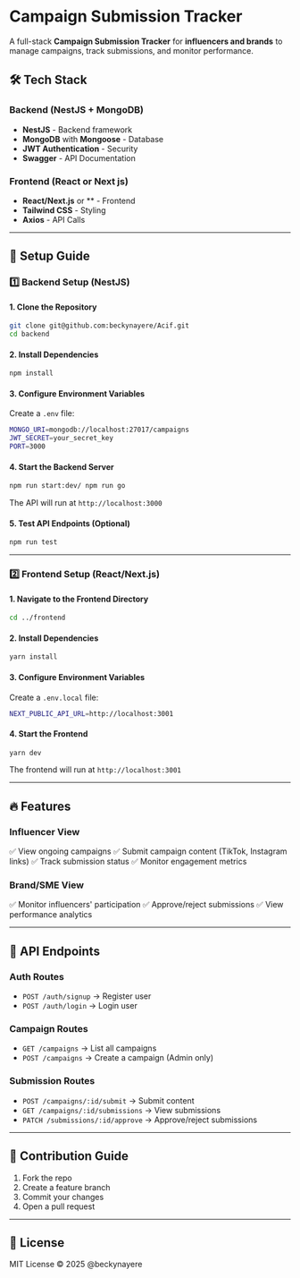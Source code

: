 # Campaign Submission Tracker

A full-stack **Campaign Submission Tracker** for **influencers and brands** to manage campaigns, track submissions, and monitor performance.

## 🛠 Tech Stack

### **Backend** (NestJS + MongoDB)
- **NestJS** - Backend framework
- **MongoDB** with **Mongoose** - Database
- **JWT Authentication** - Security
- **Swagger** - API Documentation

### **Frontend** (React or Next js)
- **React/Next.js** or ** - Frontend
- **Tailwind CSS** - Styling
- **Axios** - API Calls

---

## 🚀 Setup Guide

### 1️⃣ Backend Setup (NestJS)

#### **1. Clone the Repository**
```sh
git clone git@github.com:beckynayere/Acif.git
cd backend
```

#### **2. Install Dependencies**
```sh
npm install
```

#### **3. Configure Environment Variables**
Create a `.env` file:
```sh
MONGO_URI=mongodb://localhost:27017/campaigns
JWT_SECRET=your_secret_key
PORT=3000
```

#### **4. Start the Backend Server**
```sh
npm run start:dev/ npm run go
```

The API will run at `http://localhost:3000`

#### **5. Test API Endpoints** (Optional)
```sh
npm run test
```

---

### 2️⃣ Frontend Setup (React/Next.js)

#### **1. Navigate to the Frontend Directory**
```sh
cd ../frontend
```

#### **2. Install Dependencies**
```sh
yarn install
```

#### **3. Configure Environment Variables**
Create a `.env.local` file:
```sh
NEXT_PUBLIC_API_URL=http://localhost:3001
```

#### **4. Start the Frontend**
```sh
yarn dev
```
The frontend will run at `http://localhost:3001`

---

## 🔥 Features

### **Influencer View**
✅ View ongoing campaigns
✅ Submit campaign content (TikTok, Instagram links)
✅ Track submission status
✅ Monitor engagement metrics

### **Brand/SME View**
✅ Monitor influencers' participation
✅ Approve/reject submissions
✅ View performance analytics

---

## 📌 API Endpoints

### **Auth Routes**
- `POST /auth/signup` → Register user
- `POST /auth/login` → Login user

### **Campaign Routes**
- `GET /campaigns` → List all campaigns
- `POST /campaigns` → Create a campaign (Admin only)

### **Submission Routes**
- `POST /campaigns/:id/submit` → Submit content
- `GET /campaigns/:id/submissions` → View submissions
- `PATCH /submissions/:id/approve` → Approve/reject submissions

---

## 🤝 Contribution Guide
1. Fork the repo
2. Create a feature branch
3. Commit your changes
4. Open a pull request

---

## 📜 License
MIT License © 2025 @beckynayere

